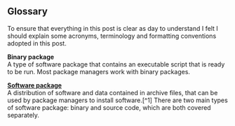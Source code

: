 ## Glossary
To ensure that everything in this post is clear as day to understand I felt I should explain some acronyms, terminology and formatting conventions adopted in this post.

**Binary package**<br/>
A type of software package that contains an executable script that is ready to be run. Most package managers work with binary packages.

[**Software package**](https://en.wikipedia.org/wiki/Package_manager)<br/>
A distribution of software and data contained in archive files, that can be used by package managers to install software.[^1] There are two main types of software package: binary and source code, which are both covered separately.
